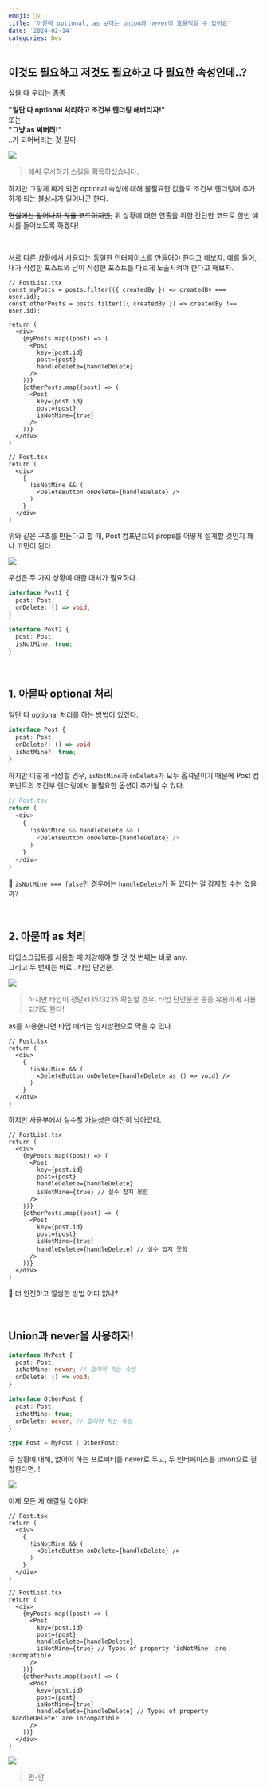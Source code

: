 ```yaml
---
emoji: 🙅‍♀️
title: '아묻따 optional, as 보다는 union과 never이 효율적일 수 있어요'
date: '2024-02-14'
categories: Dev
---
```


## 이것도 필요하고 저것도 필요하고 다 필요한 속성인데..?

싶을 때 우리는 종종

**"일단 다 optional 처리하고 조건부 렌더링 해버리자!"**  
또는  
**"그냥 as 써버려!"**  
..가 되어버리는 것 같다.

![](4.png)

> 애써 무시하기 스킬을 획득하셨습니다.

하지만 그렇게 짜게 되면 optional 속성에 대해 불필요한 값들도 조건부 렌더링에 추가하게 되는 불상사가 일어나곤 한다.

~~현실에선 일어나지 않을 코드이지만,~~ 위 상황에 대한 연출을 위한 간단한 코드로 한번 예시를 들어보도록 하겠다!

&nbsp;

서로 다른 상황에서 사용되는 동일한 인터페이스를 만들어야 한다고 해보자. 예를 들어, 내가 작성한 포스트와 남이 작성한 포스트를 다르게 노출시켜야 한다고 해보자.

```tsx
// PostList.tsx
const myPosts = posts.filter(({ createdBy }) => createdBy === user.id);
const otherPosts = posts.filter(({ createdBy }) => createdBy !== user.id);

return (
  <div>
    {myPosts.map((post) => (
      <Post
        key={post.id}
        post={post}
        handleDelete={handleDelete}
      />
    ))}
    {otherPosts.map((post) => (
      <Post
        key={post.id}
        post={post}
        isNotMine={true}
      />
    ))}
  </div>
)
```
```tsx
// Post.tsx
return (
  <div>
    {
      !isNotMine && (
        <DeleteButton onDelete={handleDelete} />
      )
    }
  </div>
)
```

위와 같은 구조를 만든다고 할 때, Post 컴포넌트의 props를 어떻게 설계할 것인지 꽤나 고민이 된다.

![](0.jpeg)

우선은 두 가지 상황에 대한 대처가 필요하다.

```ts
interface Post1 {
  post: Post;
  onDelete: () => void;
}

interface Post2 {
  post: Post;
  isNotMine: true;
}
```

&nbsp;

## 1. 아묻따 optional 처리

일단 다 optional 처리를 하는 방법이 있겠다.

```ts
interface Post {
  post: Post;
  onDelete?: () => void
  isNotMine?: true;
}
```

하지만 이렇게 작성할 경우, `isNotMine`과 `onDelete`가 모두 옵셔널이기 때문에 Post 컴포넌트의 조건부 렌더링에서 불필요한 옵션이 추가될 수 있다.

```ts
// Post.tsx
return (
  <div>
    {
      !isNotMine && handleDelete && (
        <DeleteButton onDelete={handleDelete} />
      )
    }
  </div>
)
```

🤔 `isNotMine === false`인 경우에는 `handleDelete`가 꼭 있다는 걸 강제할 수는 없을까?

&nbsp;

## 2. 아묻따 as 처리

타입스크립트를 사용할 때 지양해야 할 것 첫 번째는 바로 any.  
그리고 두 번재는 바로.. 타입 단언문.

![](1.jpeg)

> 하지만 타입이 정말x13513235 확실할 경우, 타입 단언문은 종종 유용하게 사용되기도 한다!

as를 사용한다면 타입 에러는 임시방편으로 막을 수 있다.

```tsx
// Post.tsx
return (
  <div>
    {
      !isNotMine && (
        <DeleteButton onDelete={handleDelete as () => void} />
      )
    }
  </div>
)
```

하지만 사용부에서 실수할 가능성은 여전히 남아있다.

```tsx
// PostList.tsx
return (
  <div>
    {myPosts.map((post) => (
      <Post
        key={post.id}
        post={post}
        handleDelete={handleDelete}
        isNotMine={true} // 실수 잡지 못함
      />
    ))}
    {otherPosts.map((post) => (
      <Post
        key={post.id}
        post={post}
        isNotMine={true}
        handleDelete={handleDelete} // 실수 잡지 못함
      />
    ))}
  </div>
)
```

🤔 더 안전하고 깔쌈한 방법 어디 없나?

&nbsp;

## Union과 never을 사용하자!

```ts
interface MyPost {
  post: Post;
  isNotMine: never; // 없어야 하는 속성
  onDelete: () => void;
}

interface OtherPost {
  post: Post;
  isNotMine: true;
  onDelete: never; // 없어야 하는 속성
}

type Post = MyPost | OtherPost;
```

두 상황에 대해, 없어야 하는 프로퍼티를 never로 두고, 두 인터페이스를 union으로 결합한다면..!

![](5.jpeg)

이제 모든 게 해결될 것이다!

```tsx
// Post.tsx
return (
  <div>
    {
      !isNotMine && (
        <DeleteButton onDelete={handleDelete} />
      )
    }
  </div>
)
```

```tsx
// PostList.tsx
return (
  <div>
    {myPosts.map((post) => (
      <Post
        key={post.id}
        post={post}
        handleDelete={handleDelete}
        isNotMine={true} // Types of property 'isNotMine' are incompatible
      />
    ))}
    {otherPosts.map((post) => (
      <Post
        key={post.id}
        post={post}
        isNotMine={true}
        handleDelete={handleDelete} // Types of property 'handleDelete' are incompatible
      />
    ))}
  </div>
)
```

![](3.webp)

> 편-안

```toc
```